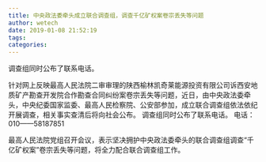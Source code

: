 ```yaml
---
title: 中央政法委牵头成立联合调查组，调查千亿矿权案卷宗丢失等问题
author: wetech
date: 2019-01-08 21:52:19
tags: 
categories: 
---
```

调查组同时公布了联系电话。
<!-- more -->
针对网上反映最高人民法院二审审理的陕西榆林凯奇莱能源投资有限公司诉西安地质矿产勘查开发院合作勘查合同纠纷案卷宗丢失等问题，近日，由中央政法委牵头，中央纪委国家监委、最高人民检察院、公安部参加，成立联合调查组依法依纪开展调查，相关事实查清后将向社会公布。
调查组同时公布了联系电话。
电话：010——58187851
 
 
最高人民法院党组召开会议，表示坚决拥护中央政法委牵头的联合调查组调查“千亿矿权案”卷宗丢失等问题，将全力配合联合调查组工作。
